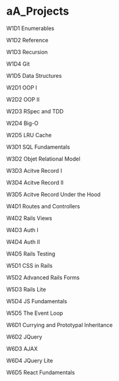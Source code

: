 # aA_Projects

W1D1 Enumerables

W1D2 Reference

W1D3 Recursion

W1D4 Git

W1D5 Data Structures

W2D1 OOP I

W2D2 OOP II

W2D3 RSpec and TDD

W2D4 Big-O

W2D5 LRU Cache

W3D1 SQL Fundamentals

W3D2 Objet Relational Model

W3D3 Acitve Record I

W3D4 Acitve Record II

W3D5 Acitve Record Under the Hood

W4D1 Routes and Controllers

W4D2 Rails Views

W4D3 Auth I

W4D4 Auth II

W4D5 Rails Testing

W5D1 CSS in Rails

W5D2 Advanced Rails Forms

W5D3 Rails Lite

W5D4 JS Fundamentals

W5D5 The Event Loop

W6D1 Currying and Prototypal Inheritance

W6D2 JQuery

W6D3 AJAX

W6D4 JQuery Lite

W6D5 React Fundamentals